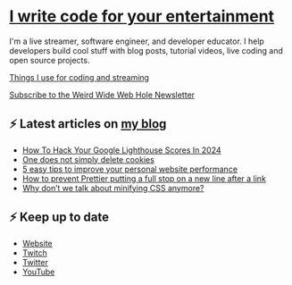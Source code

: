 # [I write code for your entertainment](https://www.twitch.tv/videos/1971055901)

I'm a live streamer, software engineer, and developer educator. I help developers build cool stuff with blog posts, tutorial videos, live coding and open source projects.

[Things I use for coding and streaming](https://whitep4nth3r.com/uses/)

[Subscribe to the Weird Wide Web Hole Newsletter](https://buttondown.email/weirdwidewebhole)

## ⚡️ Latest articles on [my blog](https://whitep4nth3r.com)

<!-- BLOG-POST-LIST:START -->
- [How To Hack Your Google Lighthouse Scores In 2024](https://www.smashingmagazine.com/2024/06/how-hack-google-lighthouse-scores-2024/)
- [One does not simply delete cookies](https://whitep4nth3r.com/blog/cookies-not-deleted/)
- [5 easy tips to improve your personal website performance](https://blog.sentry.io/5-easy-tips-to-improve-your-personal-website-performance/)
- [How to prevent Prettier putting a full stop on a new line after a link](https://whitep4nth3r.com/blog/prevent-prettier-putting-a-full-stop-on-a-new-line/)
- [Why don’t we talk about minifying CSS anymore?](https://blog.sentry.io/why-dont-we-talk-about-minifying-css/)
<!-- BLOG-POST-LIST:END -->

## ⚡️ Keep up to date

- [Website](https://whitep4nth3r.com/)
- [Twitch](https://twitch.tv/whitep4nth3r)
- [Twitter](https://twitter.com/whitep4nth3r)
- [YouTube](https://www.youtube.com/c/whitep4nth3r/videos)
